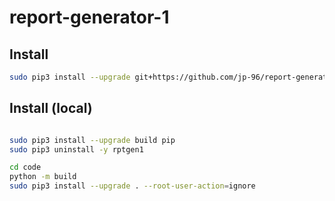 # report-generator-1

## Install

```bash
sudo pip3 install --upgrade git+https://github.com/jp-96/report-generator-1.git --root-user-action=ignore
```

## Install (local)

```bash

sudo pip3 install --upgrade build pip
sudo pip3 uninstall -y rptgen1

cd code
python -m build
sudo pip3 install --upgrade . --root-user-action=ignore

```
